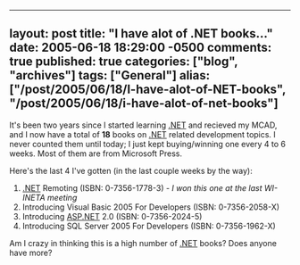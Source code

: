   ---
  layout: post
  title: "I have alot of .NET books..."
  date: 2005-06-18 18:29:00 -0500
  comments: true
  published: true
  categories: ["blog", "archives"]
  tags: ["General"]
  alias: ["/post/2005/06/18/I-have-alot-of-NET-books", "/post/2005/06/18/i-have-alot-of-net-books"]
  ---
<!-- more -->
<P>It's been two years since I started learning <A title=.NET href="http://www.microsoft.com/net/" target=_blank>.NET</A> and recieved my MCAD, and I now&nbsp;have a total of <STRONG>18</STRONG> books on <A title=.NET href="http://www.microsoft.com/net/" target=_blank>.NET</A> related&nbsp;development topics. I never counted them until today; I just kept buying/winning one every 4 to 6 weeks. Most of them are from Microsoft Press.</P>
<P>Here's the last 4 I've gotten (in the last couple weeks by the way):</P>
<OL>
<LI><A title=.NET href="http://www.microsoft.com/net/" target=_blank>.NET</A> Remoting (ISBN: 0-7356-1778-3) - <EM>I won this one at the last WI-INETA meeting</EM>
<LI>Introducing Visual Basic 2005 For Developers (ISBN: 0-7356-2058-X) 
<LI>Introducing <A title=ASP.NET href="http://asp.net" target=_blank>ASP.NET</A> 2.0 (ISBN: 0-7356-2024-5) 
<LI>Introducing SQL Server 2005 For Developers (ISBN: 0-7356-1962-X)</LI></OL>
<P>Am I crazy in thinking this is a high number of <A title=.NET href="http://www.microsoft.com/net/" target=_blank>.NET</A> books? Does anyone have more?</P>
